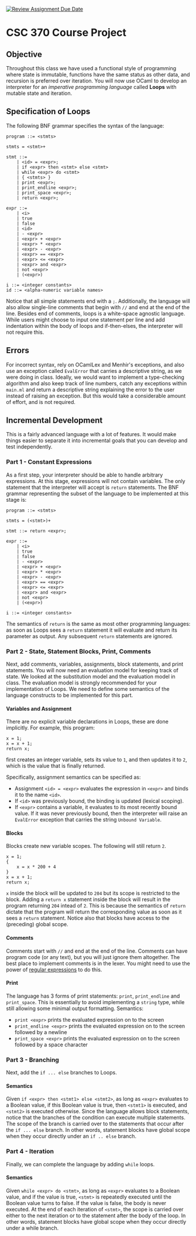 [![Review Assignment Due Date](https://classroom.github.com/assets/deadline-readme-button-22041afd0340ce965d47ae6ef1cefeee28c7c493a6346c4f15d667ab976d596c.svg)](https://classroom.github.com/a/wqisSARb)
# CSC 370 Course Project

## Objective

Throughout this class we have used a functional style of programming where state is immutable, functions have the 
same status as other data, and recursion is preferred over iteration. You will now use OCaml to develop an interpreter for
an *imperative programming language* called **Loops** with mutable state and iteration.

## Specification of Loops
The following BNF grammar specifies the syntax of the language:
```
program ::= <stmts>

stmts = <stmt>+

stmt ::= 
    | <id> = <expr>;
    | if <expr> then <stmt> else <stmt>
    | while <expr> do <stmt>
    | { <stmts> }
    | print <expr>;
    | print_endline <expr>;
    | print_space <expr>;
    | return <expr>;

expr ::=
    | <i>
    | true
    | false
    | <id>
    | - <expr>
    | <expr> + <expr>
    | <expr> * <expr>
    | <expr> - <expr>
    | <expr> == <expr>
    | <expr> <= <expr>
    | <expr> and <expr>
    | not <expr>
    | (<expr>)

i ::= <integer constants>
id ::= <alpha-numeric variable names>
```
Notice that all simple statements end with a `;`.
Additionally, the language will also allow single-line comments that begin with `//` and end at the end of the line.
Besides end of comments, loops is a white-space agnostic language. While users might choose to input one statement per 
line and add indentation within the body of loops and if-then-elses, the interpreter will not require this.

## Errors
For incorrect syntax, rely on OCamlLex and Menhir's exceptions, and also use an exception called `EvalError`
that carries a descriptive string, as we were doing in class. Ideally, we would want to implement a 
type-checking algorithm and also keep track of line  numbers, catch any exceptions within `main.ml` and return a descriptive string explaining the error to 
the user instead of raising an exception. But this would take a considerable amount of effort, and is not required.

## Incremental Development
This is a fairly advanced language with a lot of features. It would make things easier to separate it
into incremental goals that you can develop and test independently. 

### Part 1 - Constant Expressions
As a first step, your interpreter should be able to handle arbitrary expressions. At this stage, expressions 
will not contain variables. The only statement that the interpreter will accept is `return` statements.
The BNF grammar representing the subset of the language to be implemented at this stage is:
```
program ::= <stmts>

stmts = (<stmt>)+

stmt ::= return <expr>;

expr ::=
    | <i>
    | true
    | false
    | - <expr>
    | <expr> + <expr>
    | <expr> * <expr>
    | <expr> - <expr>
    | <expr> == <expr>
    | <expr> <= <expr>
    | <expr> and <expr>
    | not <expr>
    | (<expr>)

i ::= <integer constants>
```
The semantics of `return` is the same as most other programming languages: as soon as Loops sees a `return`
statement it will evaluate and return its parameter as output. Any subsequent `return` statements are ignored.

### Part 2 - State, Statement Blocks, Print, Comments
Next, add comments, variables, assignments, block statements, and print statements. You will now need an evaluation model for
keeping track of state. We looked at the substitution model and the evaluation model in class. The evaluation model
is strongly recommended for your implementation of Loops. We need to define some semantics of the language
constructs to be implemented for this part. 

#### Variables and Assignment

There are no explicit variable 
declarations in Loops, these are done implicitly. For example, this program:
```
x = 1;
x = x + 1;
return x;
```
first creates an integer variable, sets its value to `1`, and then updates it to `2`, which is the value that is
finally returned.

Specifically, assignment semantics can be specified as:
- Assignment `<id> = <expr>` evaluates the expression in `<expr>` and binds it to the name `<id>`. 
- If `<id>` was previously bound, the binding is updated (lexical scoping).
- If `<expr>` contains a variable, it evaluates to its most recently bound value. If it was never previously 
bound, then the interpreter will raise an `EvalError` exception that carries the string `Unbound Variable`.

#### Blocks

Blocks create new variable scopes. The following
will still return `2`.
```
x = 1;
{
    x = x * 200 + 4
}
x = x + 1;
return x;
```
`x` inside the block will be updated to `204` but its scope is restricted to the block. Adding a `return x`
statement inside the block will result in the program returning `204` intead of `2`. This is because
the semantics of `return` dictate that the program will return the corresponding value as soon as it sees a `return` statement. Notice also that blocks have
access to the (preceding) global scope.

#### Comments

Comments start with `//` and end at the end of the line. Comments can have program code (or any text), but you will just ignore them altogether. The best place to implement 
comments is in the lexer. You might need to use the power of [regular expressions](https://ocaml.org/manual/5.2/lexyacc.html#ss:ocamllex-regexp) to do this.

#### Print

The language has 3 forms of print statements: `print`, `print_endline` and `print_space`. This is essentially to avoid implementing a `string` type, while still allowing some minimal output formatting. Semantics:
- `print <expr>` prints the evaluated expression on to the screen
- `print_endline <expr>` prints the evaluated expression on to the screen followed by a newline
- `print_space <expr>` prints the evaluated expression on to the screen followed by a space character

### Part 3 - Branching 
Next, add the `if ... else` branches to Loops.

#### Semantics 
Given `if <expr> then <stmt1> else <stmt2>`, as long as `<expr>` evaluates to a Boolean value, if this
Boolean value is true, then `<stmt1>` is executed, and `<stmt2>` is executed otherwise. Since the language allows
block statements, notice that the branches of the condition can execute multiple statements. The scope of 
the branch is carried over to the statements that occur after the `if ... else` branch. In other words, 
statement blocks have global scope when they occur directly under an `if .. else` branch.

### Part 4 - Iteration

Finally, we can complete the language by adding `while` loops.

#### Semantics
Given `while <expr> do <stmt>`, as long as `<expr>` evaluates to a Boolean value, and if the value is true, `<stmt>` is repeatedly executed until the Boolean value 
turns to false. If the value is false, the body is never executed. At the end of each iteration of `<stmt>`, the 
scope is carried over either to the next iteration or to  the statement after the body of the loop. In other words, statement blocks have global scope when 
they occur directly under a while branch.